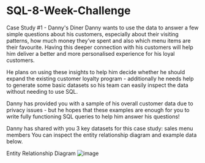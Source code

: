 # SQL-8-Week-Challenge
Case Study #1 - Danny's Diner
Danny wants to use the data to answer a few simple questions about his customers, especially about their visiting patterns, how much money they’ve spent and also which menu items are their favourite. Having this deeper connection with his customers will help him deliver a better and more personalised experience for his loyal customers.

He plans on using these insights to help him decide whether he should expand the existing customer loyalty program - additionally he needs help to generate some basic datasets so his team can easily inspect the data without needing to use SQL.

Danny has provided you with a sample of his overall customer data due to privacy issues - but he hopes that these examples are enough for you to write fully functioning SQL queries to help him answer his questions!

Danny has shared with you 3 key datasets for this case study:
sales
menu
members
You can inspect the entity relationship diagram and example data below.

Entity Relationship Diagram
![image](https://github.com/toanpm03/SQL-8-Week-Challenge/assets/131639954/3490c766-3cc2-4405-b65a-cf7ee897ccd8)


